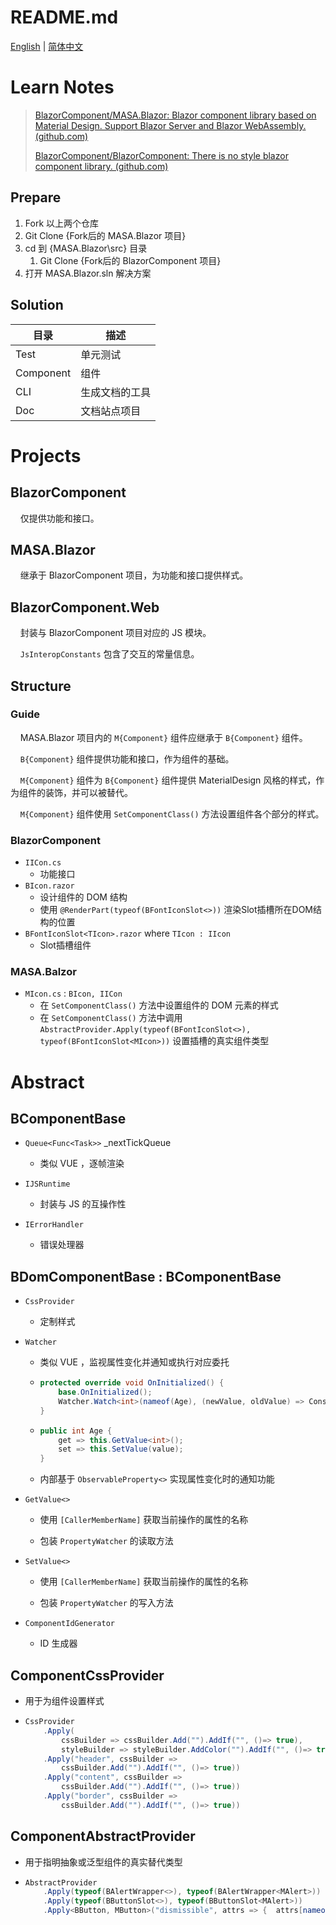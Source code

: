 # README.md

[English](./README.en-US.md) | [简体中文](./README.zh-CN.md)

# Learn Notes

> [BlazorComponent/MASA.Blazor: Blazor component library based on Material Design. Support Blazor Server and Blazor WebAssembly. (github.com)](https://github.com/BlazorComponent/MASA.Blazor)
> 
> [BlazorComponent/BlazorComponent: There is no style blazor component library. (github.com)](https://github.com/BlazorComponent/BlazorComponent)

## Prepare

1. Fork 以上两个仓库
2. Git Clone {Fork后的 MASA.Blazor 项目}
3. cd 到 {MASA.Blazor\src} 目录
   1. Git Clone {Fork后的 BlazorComponent 项目}
4. 打开 MASA.Blazor.sln 解决方案

## Solution

| 目录        | 描述      |
| --------- | ------- |
| Test      | 单元测试    |
| Component | 组件      |
| CLI       | 生成文档的工具 |
| Doc       | 文档站点项目  |

# Projects

## BlazorComponent

    仅提供功能和接口。

## MASA.Blazor

    继承于 BlazorComponent 项目，为功能和接口提供样式。

## BlazorComponent.Web

    封装与 BlazorComponent 项目对应的 JS 模块。

    `JsInteropConstants` 包含了交互的常量信息。

## Structure

### Guide

    MASA.Blazor 项目内的 `M{Component}` 组件应继承于 `B{Component}` 组件。

    `B{Component}` 组件提供功能和接口，作为组件的基础。

    `M{Component}` 组件为 `B{Component}` 组件提供 MaterialDesign 风格的样式，作为组件的装饰，并可以被替代。

    `M{Component}` 组件使用 `SetComponentClass()` 方法设置组件各个部分的样式。

### BlazorComponent

- `IICon.cs`
  - 功能接口
- `BIcon.razor`
  - 设计组件的 DOM 结构
  - 使用 `@RenderPart(typeof(BFontIconSlot<>))` 渲染Slot插槽所在DOM结构的位置
- `BFontIconSlot<TIcon>.razor` where `TIcon : IIcon`
  - Slot插槽组件

### MASA.Balzor

- `MIcon.cs` : `BIcon, IICon`
  - 在 `SetComponentClass()` 方法中设置组件的 DOM 元素的样式
  - 在 `SetComponentClass()` 方法中调用 `AbstractProvider.Apply(typeof(BFontIconSlot<>), typeof(BFontIconSlot<MIcon>))` 设置插槽的真实组件类型

# Abstract

## BComponentBase

- `Queue<Func<Task>>` \_nextTickQueue
  
  - 类似 VUE ，逐帧渲染

- `IJSRuntime`
  
  - 封装与 JS 的互操作性

- `IErrorHandler`
  
  - 错误处理器

## BDomComponentBase : BComponentBase

- `CssProvider`
  
  - 定制样式

- `Watcher`
  
  - 类似 VUE ，监视属性变化并通知或执行对应委托
  
  - ```csharp
    protected override void OnInitialized() {
        base.OnInitialized();
        Watcher.Watch<int>(nameof(Age), (newValue, oldValue) => Console.WriteLine($"New Value: {newValue}, Old Value: {oldValue}");
    }
    ```
  
  - ```csharp
    public int Age {
        get => this.GetValue<int>();
        set => this.SetValue(value);
    }
    ```
  
  - 内部基于 `ObservableProperty<>` 实现属性变化时的通知功能

- `GetValue<>`
  
  - 使用 `[CallerMemberName]` 获取当前操作的属性的名称
  
  - 包装 `PropertyWatcher` 的读取方法

- `SetValue<>`
  
  - 使用 `[CallerMemberName]` 获取当前操作的属性的名称
  
  - 包装 `PropertyWatcher` 的写入方法

- `ComponentIdGenerator`
  
  - ID 生成器

## ComponentCssProvider

- 用于为组件设置样式

- ```csharp
  CssProvider
      .Apply(
          cssBuilder => cssBuilder.Add("").AddIf("", ()=> true),
          styleBuilder => styleBuilder.AddColor("").AddIf("", ()=> true))
      .Apply("header", cssBuilder => 
          cssBuilder.Add("").AddIf("", ()=> true))
      .Apply("content", cssBuilder => 
          cssBuilder.Add("").AddIf("", ()=> true))
      .Apply("border", cssBuilder => 
          cssBuilder.Add("").AddIf("", ()=> true))
  ```

## ComponentAbstractProvider

- 用于指明抽象或泛型组件的真实替代类型

- ```csharp
  AbstractProvider
      .Apply(typeof(BAlertWrapper<>), typeof(BAlertWrapper<MAlert>))
      .Apply(typeof(BButtonSlot<>), typeof(BButtonSlot<MAlert>))
      .Apply<BButton, MButton>("dismissible", attrs => {  attrs[nameof(MIcon.Dark)] = IsDarkTheme; });
  ```
